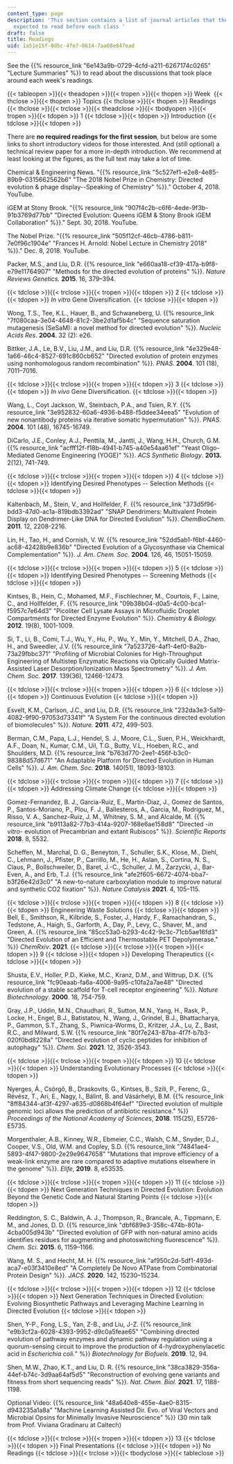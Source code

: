 ```yaml
---
content_type: page
description: 'This section contains a list of journal articles that the students were
  expected to read before each class '
draft: false
title: Readings
uid: 1a51e15f-8d5c-4fe7-8614-7aa08e847ead
---
```

See the {{% resource_link "6e143a9b-0729-4cfd-a211-6267174c0265" "Lecture Summaries" %}} to read about the discussions that took place around each week's readings.

{{< tableopen >}}{{< theadopen >}}{{< tropen >}}{{< thopen >}}
Week 
{{< thclose >}}{{< thopen >}}
Topics
{{< thclose >}}{{< thopen >}}
Readings
{{< thclose >}}{{< trclose >}}{{< theadclose >}}{{< tbodyopen >}}{{< tropen >}}{{< tdopen >}}
1
{{< tdclose >}}{{< tdopen >}}
Introduction
{{< tdclose >}}{{< tdopen >}}

There are **no required readings for the first session**, but below are some links to short introductory videos for those interested. And (still optional) a technical review paper for a more in-depth introduction. We recommend at least looking at the figures, as the full text may take a lot of time.

Chemical & Engineering News. "{{% resource_link "5c527ef1-e2e8-4e85-89b9-0315662562b6" "The 2018 Nobel Prize in Chemistry: Directed evolution & phage display--Speaking of Chemistry" %}}." October 4, 2018. YouTube.  

iGEM at Stony Brook. "{{% resource_link "907f4c2b-c6f6-4ede-9f3b-91b3769d77bb" "Directed Evolution: Queens iGEM & Stony Brook iGEM Collaboration" %}}." Sept. 30, 2018. YouTube. 

The Nobel Prize. "{{% resource_link "505f12cf-46cb-4786-b811-7e0f96c1904e" "Frances H. Arnold: Nobel Lecture in Chemistry 2018" %}}." Dec. 8, 2018. YouTube. 

Packer, M.S., and Liu, D.R. {{% resource_link "e660aa18-cf39-417a-b9f8-e79e11764907" "Methods for the directed evolution of proteins" %}}. *Nature Reviews Genetics.* **2015**. 16, 379–394.   

{{< tdclose >}}{{< trclose >}}{{< tropen >}}{{< tdopen >}}
2
{{< tdclose >}}{{< tdopen >}}
*In vitro* Gene Diversification.
{{< tdclose >}}{{< tdopen >}}

Wong, T.S., Tee, K.L., Hauer, B., and Schwaneberg, U. {{% resource_link "7f080caa-3e04-4648-81c2-3be2d1af5b4c" "Sequence saturation mutagenesis (SeSaM): a novel method for directed evolution" %}}. *Nucleic Acids Res*. **2004**. 32 (2): e26.

Bittker, J.A., Le, B.V., Liu, J.M., and Liu, D.R. {{% resource_link "4e329e48-1a66-46c4-8527-691c860cb652" "Directed evolution of protein enzymes using nonhomologous random recombination" %}}. *PNAS.* **2004**. 101 (18), 7011–7016.

{{< tdclose >}}{{< trclose >}}{{< tropen >}}{{< tdopen >}}
3
{{< tdclose >}}{{< tdopen >}}
*In vivo* Gene Diversification.
{{< tdclose >}}{{< tdopen >}}

Wang, L., Coyt Jackson, W., Steinbach, P.A., and Tsien, R.Y. {{% resource_link "3e952832-60a6-4936-b488-f5ddee34eea5" "Evolution of new nonantibody proteins via iterative somatic hypermutation" %}}. *PNAS*. **2004**. 101 (48), 16745-16749.

DiCarlo, J.E., Conley, A.J., Penttila, M., Jantti, J., Wang, H.H., Church, G.M. {{% resource_link "acfff12f-f18b-4941-b745-a40e54aa61ef" "Yeast Oligo-Mediated Genome Engineering (YOGE)" %}}. *ACS Synthetic Biology*. **2013.** 2(12), 741-749.

{{< tdclose >}}{{< trclose >}}{{< tropen >}}{{< tdopen >}}
4
{{< tdclose >}}{{< tdopen >}}
Identifying Desired Phenotypes -- Selection Methods
{{< tdclose >}}{{< tdopen >}}

Kaltenbach, M., Stein, V., and Hollfelder, F. {{% resource_link "373d5f96-bdd3-47d0-ac1a-819bdb3392ad" "SNAP Dendrimers: Multivalent Protein Display on Dendrimer-Like DNA for Directed Evolution" %}}. *ChemBioChem.* **2011**. 12, 2208-2216.

Lin, H., Tao, H., and Cornish, V. W. {{% resource_link "52dd5ab1-f6bf-4460-ac68-42428b9e836b" "Directed Evolution of a Glycosynthase via Chemical Complementation" %}}. *J. Am. Chem. Soc.* **2004**. 126, 46, 15051-15059.

{{< tdclose >}}{{< trclose >}}{{< tropen >}}{{< tdopen >}}
5
{{< tdclose >}}{{< tdopen >}}
Identifying Desired Phenotypes -- Screening Methods
{{< tdclose >}}{{< tdopen >}}

Kintses, B., Hein, C., Mohamed, M.F., Fischlechner, M., Courtois, F., Laine, C., and Hollfelder, F. {{% resource_link "09b38b04-d0a5-4c00-bca1-f5957c7e64d3" "Picoliter Cell Lysate Assays in Microfluidic Droplet Compartments for Directed Enzyme Evolution" %}}. *Chemistry & Biology.* **2012**. 19(8), 1001-1009.

Si, T., Li, B., Comi, T.J., Wu, Y., Hu, P., Wu, Y., Min, Y., Mitchell, D.A., Zhao, H., and Sweedler, J.V. {{% resource_link "7a523726-4af1-4ef0-8a2b-73a29fbbc371" "Profiling of Microbial Colonies for High-Throughput Engineering of Multistep Enzymatic Reactions via Optically Guided Matrix-Assisted Laser Desorption/Ionization Mass Spectrometry" %}}. *J. Am. Chem. Soc.* **2017**. 139(36), 12466-12473.

{{< tdclose >}}{{< trclose >}}{{< tropen >}}{{< tdopen >}}
6
{{< tdclose >}}{{< tdopen >}}
Continuous Evolution
{{< tdclose >}}{{< tdopen >}}

Esvelt, K.M., Carlson, J.C., and Liu, D.R. {{% resource_link "232da3e3-5a19-4082-9f90-97053d73341f" "A System For the continuous directed evolution of biomolecules" %}}. *Nature.* **2011**. 472, 499-503.

Berman, C.M., Papa, L.J., Hendel, S. J., Moore, C.L., Suen, P.H., Weickhardt, A.F., Doan, N., Kumar, C.M., Uil, T.G., Butty, V.L., Hoeben, R.C., and Shoulders, M.D. {{% resource_link "b763d770-2ee1-456f-b3c0-98388d57d671" "An Adaptable Platform for Directed Evolution in Human Cells" %}}. *J. Am. Chem. Soc.* **2018**. 140(51), 18093-18103.

{{< tdclose >}}{{< trclose >}}{{< tropen >}}{{< tdopen >}}
7
{{< tdclose >}}{{< tdopen >}}
Addressing Climate Change
{{< tdclose >}}{{< tdopen >}}

Gomez-Fernandez, B. J., Garcia-Ruiz, E., Martin-Diaz, J., Gomez de Santos, P., Santos-Moriano, P., Plou, F. J., Ballesteros, A., Garcia, M., Rodriguez, M., Risso, V. A., Sanchez-Ruiz, J. M., Whitney, S. M., and Alcalde, M. {{% resource_link "b9113a82-77b3-414a-9207-168e6ae158d8" "Directed -*in vitro*\- evolution of Precambrian and extant Rubiscos" %}}. *Scientific Reports* **2018**. 8, 5532.

Scheffen, M., Marchal, D. G., Beneyton, T., Schuller, S.K., Klose, M., Diehl, C., Lehmann, J., Pfister, P., Carrillo, M., He, H., Aslan, S., Cortina, N. S., Claus, P., Bollschweiler, D., Baret, J.-C., Schuller, J. M., Zarzycki, J., Bar-Even, A., and Erb, T.J. {{% resource_link "afe2f605-6672-4074-bba7-b3f26e42d3c0" "A new-to-nature carboxylation module to improve natural and synthetic CO2 fixation" %}}. *Nature Catalysis* **2021**. 4, 105–115.

{{< tdclose >}}{{< trclose >}}{{< tropen >}}{{< tdopen >}}
8
{{< tdclose >}}{{< tdopen >}}
Engineering Waste Solutions
{{< tdclose >}}{{< tdopen >}}
Bell, E., Smithson, R., Kilbride, S., Foster, J., Hardy, F., Ramachandran, S., Tedstone, A., Haigh, S., Garforth, A., Day, P., Levy, C., Shaver, M., and Green, A. {{% resource_link "85cc53a0-b293-4c42-9c3c-71cb5ae16fd3" "Directed Evolution of an Efficient and Thermostable PET Depolymerase." %}} *ChemRxiv*. **2021**.
{{< tdclose >}}{{< trclose >}}{{< tropen >}}{{< tdopen >}}
9
{{< tdclose >}}{{< tdopen >}}
Developing Therapeutics
{{< tdclose >}}{{< tdopen >}}

Shusta, E.V., Holler, P.D., Kieke, M.C., Kranz, D.M., and Wittrup, D.K. {{% resource_link "fc90eaab-fa6a-4006-9a95-c10fa2a7ae48" "Directed evolution of a stable scaffold for T-cell receptor engineering" %}}. *Nature Biotechnology*. **2000**. 18, 754-759.

Gray, J.P., Uddin, M.N., Chaudhari, R., Sutton, M.N., Yang, H., Rask, P., Locke, H., Engel, B.J., Batistatou, N., Wang, J., Grindel, B.J., Bhattacharya, P., Gammon, S.T., Zhang, S., Piwnica-Worms, D., Kritzer, J.A., Lu, Z., Bast, R.C., and Milward, S.W. {{% resource_link "80f7e243-87ba-4f7f-b7b3-020f0bd8228a" "Directed evolution of cyclic peptides for inhibition of autophagy" %}}. *Chem. Sci.* **2021**. 12, 3526-3543.

{{< tdclose >}}{{< trclose >}}{{< tropen >}}{{< tdopen >}}
10
{{< tdclose >}}{{< tdopen >}}
Understanding Evolutionary Processes
{{< tdclose >}}{{< tdopen >}}

Nyerges, Á., Csörgő, B., Draskovits, G., Kintses, B., Szili, P., Ferenc, G., Révész, T., Ari, E., Nagy, I., Bálint, B. and Vásárhelyi, B.M. {{% resource_link "8ff84344-af3f-4297-a635-d0868b4f64ef" "Directed evolution of multiple genomic loci allows the prediction of antibiotic resistance." %}} *Proceedings of the National Academy of Sciences*, **2018**. 115(25), E5726-E5735.

Morgenthaler, A.B., Kinney, W.R., Ebmeier, C.C., Walsh, C.M., Snyder, D.J., Cooper, V.S., Old, W.M. and Copley, S.D. {{% resource_link "74841ae4-5893-4f47-9800-2e29e9647658" "Mutations that improve efficiency of a weak-link enzyme are rare compared to adaptive mutations elsewhere in the genome" %}}. *Elife*, **2019**. 8, e53535.

{{< tdclose >}}{{< trclose >}}{{< tropen >}}{{< tdopen >}}
11
{{< tdclose >}}{{< tdopen >}}
Next Generation Techniques in Directed Evolution: Evolution Beyond the Genetic Code and Natural Starting Points
{{< tdclose >}}{{< tdopen >}}

Reddington, S. C., Baldwin, A. J., Thompson, R., Brancale, A., Tippmann, E. M., and Jones, D. D. {{% resource_link "dbf689e3-358c-474b-801a-4cba005d943b" "Directed evolution of GFP with non-natural amino acids identifies residues for augmenting and photoswitching fluorescence" %}}. *Chem. Sci.* **2015**. 6, 1159–1166.

Wang, M. S., and Hecht, M. H. {{% resource_link "af950c2d-5df1-493d-aca7-e03f3410e8ed" "A Completely De Novo ATPase from Combinatorial Protein Design" %}}. *JACS.* **2020**. 142, 15230–15234.

{{< tdclose >}}{{< trclose >}}{{< tropen >}}{{< tdopen >}}
12
{{< tdclose >}}{{< tdopen >}}
Next Generation Techniques in Directed Evolution: Evolving Biosynthetic Pathways and Leveraging Machine Learning in Directed Evolution
{{< tdclose >}}{{< tdopen >}}

Shen, Y-P., Fong, L.S., Yan, Z-B., and Liu, J-Z. {{% resource_link "e9b3cf2a-6028-4393-9952-d9c0a5feae65" "Combining directed evolution of pathway enzymes and dynamic pathway regulation using a quorum-sensing circuit to improve the production of 4-hydroxyphenylacetic acid in *Escherichia coli.*" %}} *Biotechnology for Biofuels.* **2019**. 12, 94.

Shen, M.W., Zhao, K.T., and Liu, D. R. {{% resource_link "38ca3829-356a-44ef-b74c-3d9aa64af5d5" "Reconstruction of evolving gene variants and fitness from short sequencing reads" %}}. *Nat. Chem. Biol.* **2021**. 17, 1188-1198.

Optional Video: {{% resource_link "48a640e8-455e-4ae0-8315-d943235a1a8a" "Machine Learning Assisted Dir. Evo. of Viral Vectors and Microbial Opsins for Minimally Invasive Neuroscience" %}} (30 min talk from Prof. Viviana Gradinaru at Caltech)

{{< tdclose >}}{{< trclose >}}{{< tropen >}}{{< tdopen >}}
13
{{< tdclose >}}{{< tdopen >}}
Final Presentations
{{< tdclose >}}{{< tdopen >}}
No Readings
{{< tdclose >}}{{< trclose >}}{{< tbodyclose >}}{{< tableclose >}}